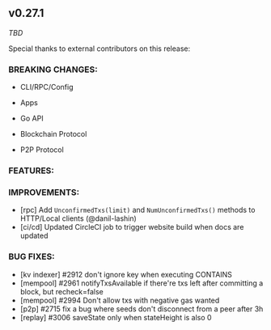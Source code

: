 ## v0.27.1

*TBD*

Special thanks to external contributors on this release:

### BREAKING CHANGES:

* CLI/RPC/Config

* Apps

* Go API

* Blockchain Protocol

* P2P Protocol

### FEATURES:

### IMPROVEMENTS:
- [rpc] Add `UnconfirmedTxs(limit)` and `NumUnconfirmedTxs()` methods to HTTP/Local clients (@danil-lashin)
- [ci/cd] Updated CircleCI job to trigger website build when docs are updated

### BUG FIXES:
- [kv indexer] \#2912 don't ignore key when executing CONTAINS
- [mempool] \#2961 notifyTxsAvailable if there're txs left after committing a block, but recheck=false
- [mempool] \#2994 Don't allow txs with negative gas wanted
- [p2p] \#2715 fix a bug where seeds don't disconnect from a peer after 3h
- [replay] \#3006 saveState only when stateHeight is also 0
